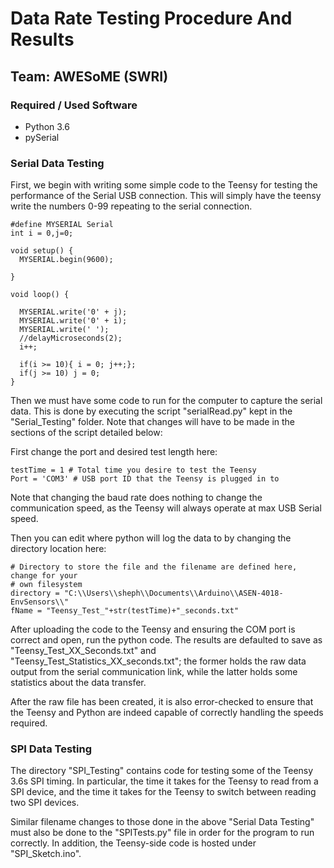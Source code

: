 # Data Rate Testing Procedure And Results
## Team: AWESoME (SWRI)

### Required / Used Software
* Python 3.6
* pySerial

### Serial Data Testing
First, we begin with writing some simple code to the Teensy for testing the
performance of the Serial USB connection.  This will simply have the teensy
write the numbers 0-99 repeating to the serial connection.
```
#define MYSERIAL Serial
int i = 0,j=0;

void setup() {
  MYSERIAL.begin(9600);

}

void loop() {

  MYSERIAL.write('0' + j);
  MYSERIAL.write('0' + i);
  MYSERIAL.write(' ');
  //delayMicroseconds(2);
  i++;

  if(i >= 10){ i = 0; j++;};
  if(j >= 10) j = 0;
}
```

Then we must have some code to run for the computer to capture the serial data.
This is done by executing the script "serialRead.py" kept in the
"Serial_Testing" folder.  Note that changes will have to be made in the sections
 of the script detailed below:

First change the port and desired test length here:
```
testTime = 1 # Total time you desire to test the Teensy
Port = 'COM3' # USB port ID that the Teensy is plugged in to
```
Note that changing the baud rate does nothing to change the communication speed,
as the Teensy will always operate at max USB Serial speed.

Then you can edit where python will log the data to by changing the directory
location here:
```
# Directory to store the file and the filename are defined here, change for your
# own filesystem
directory = "C:\\Users\\sheph\\Documents\\Arduino\\ASEN-4018-EnvSensors\\"
fName = "Teensy_Test_"+str(testTime)+"_seconds.txt"
```

After uploading the code to the Teensy and ensuring the COM port is correct and
open, run the python code.  The results are defaulted to save as
"Teensy_Test_XX_Seconds.txt" and "Teensy_Test_Statistics_XX_seconds.txt"; the
former holds the raw data output from the serial communication link, while the
latter holds some statistics about the data transfer.

After the raw file has been created, it is also error-checked to ensure that
the Teensy and Python are indeed capable of correctly handling the speeds
required.

### SPI Data Testing
The directory "SPI_Testing" contains code for testing some of the Teensy 3.6s
SPI timing.  In particular, the time it takes for the Teensy to read from a 
SPI device, and the time it takes for the Teensy to switch between reading 
two SPI devices.

Similar filename changes to those done in the above "Serial Data Testing" must
also be done to the "SPITests.py" file in order for the program to run correctly.
In addition, the Teensy-side code is hosted under "SPI_Sketch.ino".
